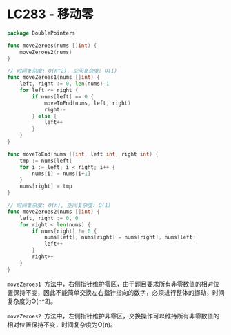 # LC283 - 移动零

```go title="MoveZeroes.go" linenums="1"
package DoublePointers

func moveZeroes(nums []int) {
	moveZeroes2(nums)
}

// 时间复杂度: O(n^2), 空间复杂度: O(1)
func moveZeroes1(nums []int) {
	left, right := 0, len(nums)-1
	for left <= right {
		if nums[left] == 0 {
			moveToEnd(nums, left, right)
			right--
		} else {
			left++
		}
	}
}

func moveToEnd(nums []int, left int, right int) {
	tmp := nums[left]
	for i := left; i < right; i++ {
		nums[i] = nums[i+1]
	}
	nums[right] = tmp
}

// 时间复杂度: O(n), 空间复杂度: O(1)
func moveZeroes2(nums []int) {
	left, right := 0, 0
	for right < len(nums) {
		if nums[right] != 0 {
			nums[left], nums[right] = nums[right], nums[left]
			left++
		}
		right++
	}
}
```

`moveZeroes1 `方法中，右侧指针维护零区，由于题目要求所有非零数值的相对位置保持不变，因此不能简单交换左右指针指向的数字，必须进行整体的挪动，时间复杂度为O(n^2)。

`moveZeroes2 `方法中，左侧指针维护非零区，交换操作可以维持所有非零数值的相对位置保持不变，时间复杂度为O(n)。